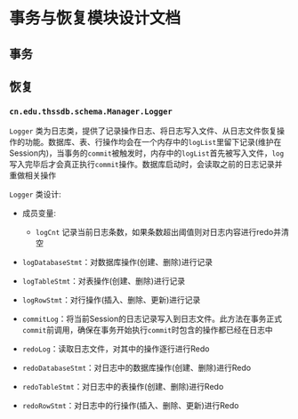 # 事务与恢复模块设计文档

## 事务

## 恢复

### `cn.edu.thssdb.schema.Manager.Logger`

`Logger` 类为日志类，提供了记录操作日志、将日志写入文件、从日志文件恢复操作的功能。数据库、表、行操作均会在一个内存中的`logList`里留下记录(维护在Session内)，当事务的`commit`被触发时，内存中的`logList`首先被写入文件，`log`写入完毕后才会真正执行`commit`操作。数据库启动时，会读取之前的日志记录并重做相关操作

`Logger` 类设计:

- 成员变量:
    - `logCnt` 记录当前日志条数，如果条数超出阈值则对日志内容进行redo并清空
    
- `logDatabaseStmt`：对数据库操作(创建、删除)进行记录
- `logTableStmt`：对表操作(创建、删除)进行记录
- `logRowStmt`：对行操作(插入、删除、更新)进行记录
- `commitLog`：将当前Session的日志记录写入到日志文件。此方法在事务正式`commit`前调用，确保在事务开始执行`commit`时包含的操作都已经在日志中
- `redoLog`：读取日志文件，对其中的操作逐行进行Redo
- `redoDatabaseStmt`：对日志中的数据库操作(创建、删除)进行Redo
- `redoTableStmt`：对日志中的表操作(创建、删除)进行Redo
- `redoRowStmt`：对日志中的行操作(插入、删除、更新)进行Redo
